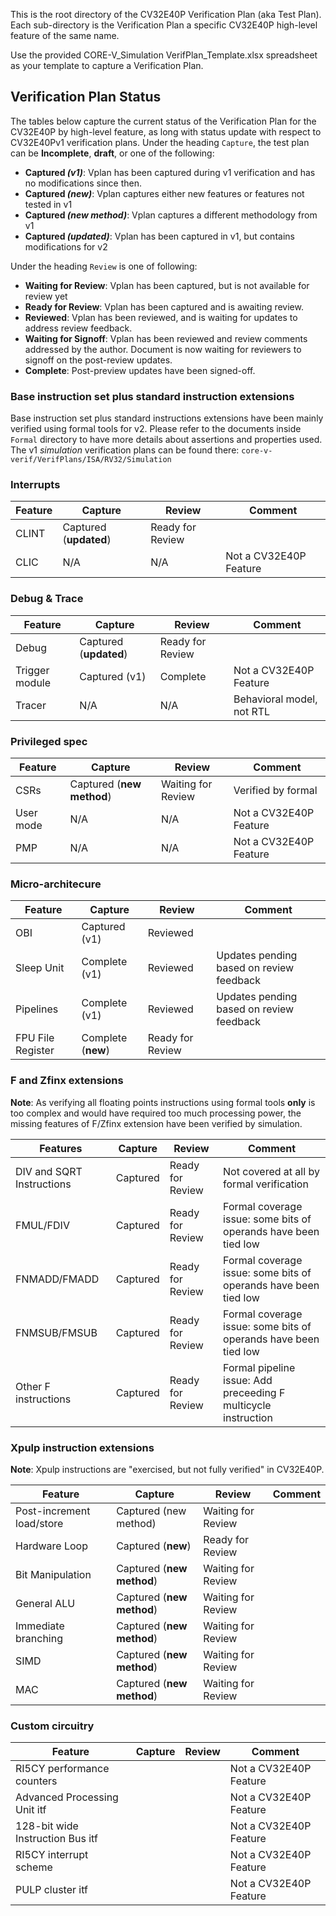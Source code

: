 <!--- SPDX-License-Identifier: Apache-2.0 WITH SHL-2.0 ---> 
This is the root directory of the CV32E40P Verification Plan (aka Test Plan).  Each sub-directory is the Verification Plan a specific CV32E40P high-level feature of the same name.

Use the provided CORE-V_Simulation VerifPlan_Template.xlsx spreadsheet as your template to capture a Verification Plan.

## Verification Plan Status

The tables below capture the current status of the Verification Plan for the CV32E40P by high-level feature, as long with status update with respect to CV32E40Pv1 verification plans.  Under the heading `Capture`, the test plan can be **Incomplete**, **draft**, or one of the following: 
* **Captured _(v1)_**: Vplan has been captured during v1 verification and has no modifications since then. 
* **Captured _(new)_**: Vplan captures either new features or features not tested in v1
* **Captured _(new method)_**: Vplan captures a different methodology from v1
* **Captured _(updated)_**: Vplan has been captured in v1, but contains modifications for v2

Under the heading `Review` is one of following:
* **Waiting for Review**: Vplan has been captured, but is not available for review yet
* **Ready for Review**: Vplan has been captured and is awaiting review.
* **Reviewed**: Vplan has been reviewed, and is waiting for updates to address review feedback.
* **Waiting for Signoff**: Vplan has been reviewed and review comments addressed by the author.  Document is now waiting for reviewers to signoff on the post-review updates.
* **Complete**: Post-preview updates have been signed-off.

### Base instruction set plus standard instruction extensions

Base instruction set plus standard instructions extensions have been mainly verified using formal tools for v2. Please refer to the documents inside `Formal` directory to have more details about assertions and properties used. 
The v1 _simulation_ verification plans can be found there: `core-v-verif/VerifPlans/ISA/RV32/Simulation`

### Interrupts

| Feature | Capture | Review | Comment |
|---------|---------|--------|---------|
| CLINT | Captured (**updated**) | Ready for Review | |
| CLIC | N/A | N/A | Not a CV32E40P Feature |

### Debug & Trace

| Feature | Capture | Review | Comment |
|---------|---------|--------|---------|
| Debug | Captured  (**updated**) | Ready for Review | |
| Trigger module | Captured (v1) | Complete | Not a CV32E40P Feature |
| Tracer | N/A | N/A | Behavioral model, not RTL |

### Privileged spec

| Feature | Capture | Review | Comment |
|---------|---------|--------|---------|
| CSRs | Captured (**new method**) | Waiting for Review | Verified by formal |
| User mode | N/A| N/A | Not a CV32E40P Feature |
| PMP | N/A | N/A | Not a CV32E40P Feature |

### Micro-architecure

| Feature | Capture | Review | Comment |
|---------|---------|--------|---------|
| OBI     | Captured (v1) | Reviewed | |
| Sleep Unit | Complete (v1) | Reviewed | Updates pending based on review feedback |
| Pipelines | Complete (v1) | Reviewed | Updates pending based on review feedback|
| FPU File Register | Complete (**new**) | Ready for Review | |

### F and Zfinx extensions
**Note**: As verifying all floating points instructions using formal tools **only** is too complex and would have required too much processing power, the missing features of F/Zfinx extension have been verified by simulation. 

| Features | Capture | Review | Comment |
|---------|---------|--------|---------|
| DIV and SQRT Instructions | Captured | Ready for Review | Not covered at all by formal verification |
| FMUL/FDIV | Captured | Ready for Review | Formal coverage issue: some bits of operands have been tied low | 
| FNMADD/FMADD | Captured | Ready for Review | Formal coverage issue: some bits of operands have been tied low | 
| FNMSUB/FMSUB | Captured | Ready for Review | Formal coverage issue: some bits of operands have been tied low |
| Other F instructions | Captured | Ready for Review | Formal pipeline issue: Add preceeding F multicycle instruction |

### Xpulp instruction extensions
**Note**: Xpulp instructions are "exercised, but not fully verified" in CV32E40P.

| Feature | Capture | Review | Comment |
|---------|---------|--------|---------|
| Post-increment load/store | Captured (new method) | Waiting for Review | |
| Hardware Loop | Captured (**new**) | Ready for Review | |
| Bit Manipulation | Captured (**new method**) | Waiting for Review | |
| General ALU | Captured (**new method**) | Waiting for Review | |
| Immediate branching | Captured (**new method**) | Waiting for Review | |
| SIMD | Captured (**new method**) | Waiting for Review | |
| MAC | Captured (**new method**) | Waiting for Review | |

### Custom circuitry

| Feature | Capture | Review | Comment |
|---------|---------|--------|---------|
| RI5CY performance counters | | | Not a CV32E40P Feature |
| Advanced Processing Unit itf | | | Not a CV32E40P Feature |
| 128-bit wide Instruction Bus itf | | | Not a CV32E40P Feature |
| RI5CY interrupt scheme | | | Not a CV32E40P Feature |
| PULP cluster itf | | | Not a CV32E40P Feature |

